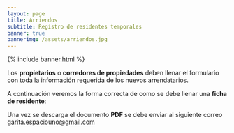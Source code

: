 ```yaml
---
layout: page
title: Arriendos
subtitle: Registro de residentes temporales
banner: true
bannerimg: /assets/arriendos.jpg
---
```


{% include banner.html %}

Los **propietarios** o **corredores de propiedades** deben llenar el formulario con toda la información requerida de los nuevos arrendatarios.

A continuación veremos la forma correcta de como se debe llenar una **ficha de residente**:


Una vez se descarga el documento **PDF** se debe enviar al siguiente correo <a href="mailto:gartia.espaciouno@gmail.com">garita.espaciouno@gmail.com</a>
